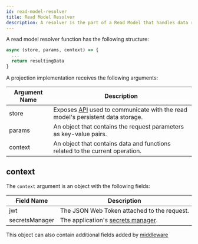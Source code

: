 ```yaml
---
id: read-model-resolver
title: Read Model Resolver
description: A resolver is the part of a Read Model that handles data requests.
---
```


A read model resolver function has the following structure:

```js
async (store, params, context) => {
  ...
  return resultingData
}
```

A projection implementation receives the following arguments:

| Argument Name | Description                                                                                           |
| ------------- | ----------------------------------------------------------------------------------------------------- |
| store         | Exposes [API](read-model-store.md) used to communicate with the read model's persistent data storage. |
| params        | An object that contains the request parameters as key-value pairs.                                    |
| context       | An object that contains data and functions related to the current operation.                          |

## context

The `context` argument is an object with the following fields:

| Field Name     | Description                                                                     |
| -------------- | ------------------------------------------------------------------------------- |
| jwt            | The JSON Web Token attached to the request.                                     |
| secretsManager | The application's [secrets manager](../advanced-techniques.md#storing-secrets). |

This object can also contain additional fields added by [middleware](middleware.md)
